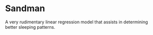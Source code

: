 # Sandman
A very rudimentary linear regression model that assists in determining better sleeping patterns.
